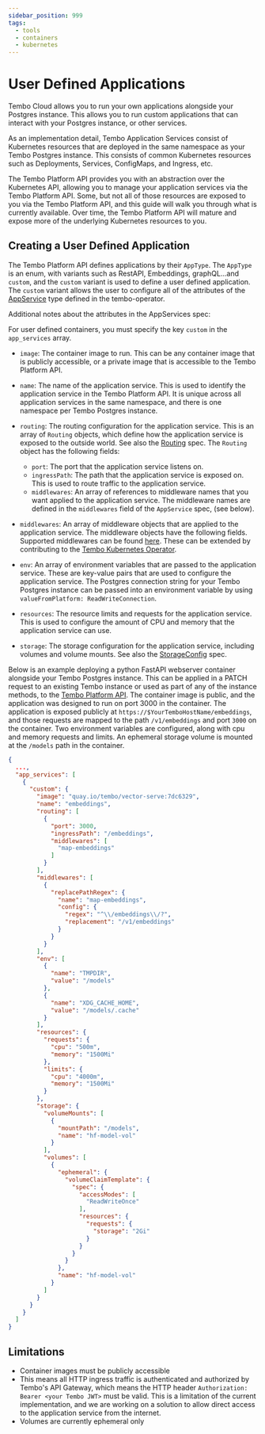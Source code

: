 ```yaml
---
sidebar_position: 999
tags:
  - tools
  - containers
  - kubernetes
---
```


# User Defined Applications

Tembo Cloud allows you to run your own applications alongside your Postgres instance. This allows you to run custom applications that can interact with your Postgres instance, or other services.

As an implementation detail, Tembo Application Services consist of Kubernetes resources that are deployed in the same namespace as your Tembo Postgres instance. This consists of common Kubernetes resources such as Deployments, Services, ConfigMaps, and Ingress, etc.

The Tembo Platform API provides you with an abstraction over the Kubernetes API, allowing you to manage your application services via the Tembo Platform API. Some, but not all of those resources are exposed to you via the Tembo Platform API, and this guide will walk you through what is currently available. Over time, the Tembo Platform API will mature and expose more of the underlying Kubernetes resources to you.

## Creating a User Defined Application

The Tembo Platform API defines applications by their `AppType`. The `AppType` is an enum, with variants such as RestAPI, Embeddings, graphQL...and `custom`, and the `custom` variant is used to define a user defined application. The `custom` variant allows the user to configure all of the attributes of the [AppService](https://docs.rs/controller/latest/controller/app_service/types/struct.AppService.html#fields) type defined in the tembo-operator.

Additional notes about the attributes in the AppServices spec:

For user defined containers, you must specify the key `custom` in the `app_services` array.

- `image`: The container image to run. This can be any container image that is publicly accessible, or a private image that is accessible to the Tembo Platform API.

- `name`: The name of the application service. This is used to identify the application service in the Tembo Platform API. It is unique across all application services in the same namespace, and there is one namespace per Tembo Postgres instance.

- `routing`: The routing configuration for the application service. This is an array of `Routing` objects, which define how the application service is exposed to the outside world. See also the [Routing](https://docs.rs/controller/latest/controller/app_service/types/struct.Routing.html) spec. The `Routing` object has the following fields:
  - `port`: The port that the application service listens on.
  - `ingressPath`: The path that the application service is exposed on. This is used to route traffic to the application service.
  - `middlewares`: An array of references to middleware names that you want applied to the application service. The middleware names are defined in the `middlewares` field of the `AppService` spec, (see below).
- `middlewares`: An array of middleware objects that are applied to the application service. The middleware objects have the following fields. Supported middlewares can be found [here](https://docs.rs/controller/latest/controller/app_service/types/enum.Middleware.html). These can be extended by contributing to the [Tembo Kubernetes Operator](https://github.com/tembo-io/tembo/tree/main/tembo-operator).
- `env`: An array of environment variables that are passed to the application service. These are key-value pairs that are used to configure the application service. The Postgres connection string for your Tembo Postgres instance can be passed into an environment variable by using `valueFromPlatform: ReadWriteConnection`.
- `resources`: The resource limits and requests for the application service. This is used to configure the amount of CPU and memory that the application service can use.
- `storage`: The storage configuration for the application service, including volumes and volume mounts. See also the [StorageConfig](https://docs.rs/controller/latest/controller/app_service/types/struct.StorageConfig.html) spec.

Below is an example deploying a python FastAPI webserver container alongside your Tembo Postgres instance. This can be applied in a PATCH request to an existing Tembo instance or used as part of any of the instance methods, to the [Tembo Platform API](https://api.tembo.io/redoc). The container image is public, and the application was designed to run on port 3000 in the container. The application is exposed publicly at `https://$YourTemboHostName/embeddings`, and those requests are mapped to the path `/v1/embeddings` and port `3000` on the container. Two environment variables are configured, along with cpu and memory requests and limits. An ephemeral storage volume is mounted at the `/models` path in the container.

```json
{
  ...,
  "app_services": [
    {
      "custom": {
        "image": "quay.io/tembo/vector-serve:7dc6329",
        "name": "embeddings",
        "routing": [
          {
            "port": 3000,
            "ingressPath": "/embeddings",
            "middlewares": [
              "map-embeddings"
            ]
          }
        ],
        "middlewares": [
          {
            "replacePathRegex": {
              "name": "map-embeddings",
              "config": {
                "regex": "^\\/embeddings\\/?",
                "replacement": "/v1/embeddings"
              }
            }
          }
        ],
        "env": [
          {
            "name": "TMPDIR",
            "value": "/models"
          },
          {
            "name": "XDG_CACHE_HOME",
            "value": "/models/.cache"
          }
        ],
        "resources": {
          "requests": {
            "cpu": "500m",
            "memory": "1500Mi"
          },
          "limits": {
            "cpu": "4000m",
            "memory": "1500Mi"
          }
        },
        "storage": {
          "volumeMounts": [
            {
              "mountPath": "/models",
              "name": "hf-model-vol"
            }
          ],
          "volumes": [
            {
              "ephemeral": {
                "volumeClaimTemplate": {
                  "spec": {
                    "accessModes": [
                      "ReadWriteOnce"
                    ],
                    "resources": {
                      "requests": {
                        "storage": "2Gi"
                      }
                    }
                  }
                }
              },
              "name": "hf-model-vol"
            }
          ]
        }
      }
    }
  ]
}
```

## Limitations

- Container images must be publicly accessible
- This means all HTTP ingress traffic is authenticated and authorized by Tembo's API Gateway, which means the HTTP header `Authorization: Bearer <your Tembo JWT>` must be valid. This is a limitation of the current implementation, and we are working on a solution to allow direct access to the application service from the internet.
- Volumes are currently ephemeral only
